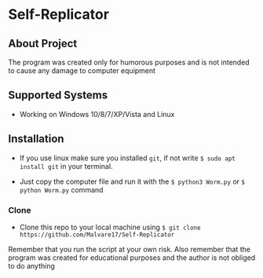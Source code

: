 # Self-Replicator

## About Project
The program was created only for humorous purposes and is not intended to cause any damage to computer equipment

## Supported Systems
- Working on Windows 10/8/7/XP/Vista and Linux

## Installation

- If you use linux make sure you installed `git`, if not write `$ sudo apt install git` in your terminal.

- Just copy the computer file and run it with the `$ python3 Worm.py` or `$ python Worm.py` command

### Clone

- Clone this repo to your local machine using `$ git clone https://github.com/Malvare17/Self-Replicator`

Remember that you run the script at your own risk. Also remember that the program was created for educational purposes and the author is not obliged to do anything
